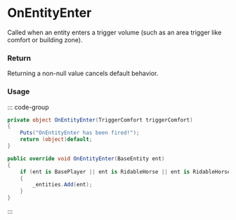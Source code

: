 # OnEntityEnter
<Badge type="info" text="Entity"/>[<Badge type="danger" text="Carbon Compatible"/>](https://github.com/CarbonCommunity/Carbon)[<Badge type="warning" text="Oxide Compatible"/>](https://github.com/OxideMod/Oxide.Rust)
Called when an entity enters a trigger volume (such as an area trigger like comfort or building zone).

### Return
Returning a non-null value cancels default behavior.

### Usage
::: code-group
```csharp [Example]
private object OnEntityEnter(TriggerComfort triggerComfort)
{
	Puts("OnEntityEnter has been fired!");
	return (object)default;
}
```
```csharp [Source — Assembly-CSharp @ TriggerComfort]
public override void OnEntityEnter(BaseEntity ent)
{
	if (ent is BasePlayer || ent is RidableHorse || ent is RidableHorse2)
	{
		_entities.Add(ent);
	}
}

```
:::
